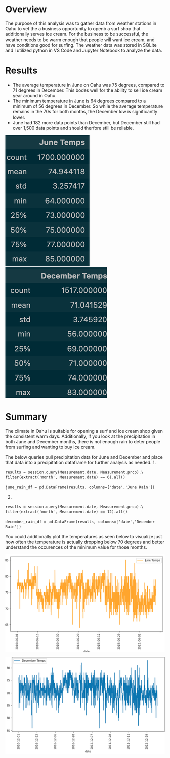 # Overview
The purpose of this analysis was to gather data from weather stations in Oahu to vet the a business opportunity to openb a surf shop that additionally serves ice cream. For the business to be successful, the weather needs to be warm enough that people will want ice cream, and have conditions good for surfing. The weather data was stored in SQLite and I utilized python in VS Code and Jupyter Notebook to analyze the data.

# Results

- The average temperature in June on Oahu was 75 degrees, compared to 71 degrees in December. This bodes well for the ability to sell ice cream year around in Oahu.
- The minimum temperature in June is 64 degrees compared to a minimum of 56 degrees in December. So while the average temperature remains in the 70s for both months, the December low is significantly lower.
- June had 182 more data points than December, but December still had over 1,500 data points and should therfore still be reliable.

![image1](https://github.com/JFoArlas/Surfs_up/blob/main/Resources/june_temps.png)
![image2](https://github.com/JFoArlas/Surfs_up/blob/main/Resources/dec_temps.png)

# Summary

The climate in Oahu is suitable for opening a surf and ice cream shop given the consistent warm days. Additionally, if you look at the precipitation in both June and December months, there is not enough rain to deter people from surfing and wanting to buy ice cream.

The below queries pull precipitation data for June and December and place that data into a precipitation dataframe for further analysis as needed.
1. 
```
results = session.query(Measurement.date, Measurement.prcp).\
filter(extract('month', Measurement.date) == 6).all()

june_rain_df = pd.DataFrame(results, columns=['date','June Rain'])
```
2.
```
results = session.query(Measurement.date, Measurement.prcp).\
filter(extract('month', Measurement.date) == 12).all()

december_rain_df = pd.DataFrame(results, columns=['date','December Rain'])
```

You could additionally plot the temperatures as seen below to visualize just how often the temperature is actually dropping below 70 degrees and better understand the occurences of the minimum value for those months.

![image3](https://github.com/JFoArlas/Surfs_up/blob/main/Resources/june_plot.png)

![image4](https://github.com/JFoArlas/Surfs_up/blob/main/Resources/dec_plot.png)
